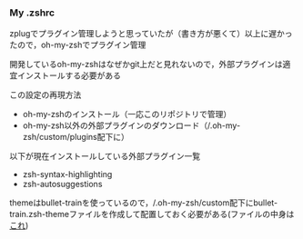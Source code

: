 ### My .zshrc
zplugでプラグイン管理しようと思っていたが（書き方が悪くて）以上に遅かったので，oh-my-zshでプラグイン管理


開発しているoh-my-zshはなぜかgit上だと見れないので，外部プラグインは適宜インストールする必要がある

この設定の再現方法


* oh-my-zshのインストール（一応このリポジトリで管理）
* oh-my-zsh以外の外部プラグインのダウンロード（/.oh-my-zsh/custom/plugins配下に）

以下が現在インストールしている外部プラグイン一覧
- zsh-syntax-highlighting
- zsh-autosuggestions

themeはbullet-trainを使っているので，/.oh-my-zsh/custom配下にbullet-train.zsh-themeファイルを作成して配置しておく必要がある(ファイルの中身は[これ](https://raw.githubusercontent.com/caiogondim/bullet-train-oh-my-zsh-theme/master/bullet-train.zsh-theme))
